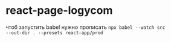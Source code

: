 # react-page-logycom
чтоб запустить babel нужно прописать 
<code>npx babel --watch src --out-dir . --presets react-app/prod</code>
